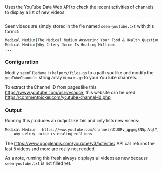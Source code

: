 Uses the YouTube Data Web API to check the recent activities of channels to display a list 
of new videos.

---

Seen videos are simply stored in the file named `seen-youtube.txt` with this format:

```bash
Medical Medium|The Medical Medium Answering Your Food & Health Questions
Medical Medium|Why Celery Juice Is Healing Millions
...
```

### Configuration

Modify `seenFileName` in `helpers/files.go` to a path you like and modify
the `youTubeChannels` string array in `main.go` to your YouTube channels.

To extract the Channel ID from pages like this https://www.youtube.com/user/vsauce, 
this website can be used: https://commentpicker.com/youtube-channel-id.php

### Output

Running this produces an output like this and only lists new videos:

```bash
Medical Medium   https://www.youtube.com/channel/UCUORv_qpgmg8N5plVqlYjXg
  - Why Celery Juice Is Healing Millions
```

The https://www.googleapis.com/youtube/v3/activities API call returns the last 5 videos and more are really not needed.

As a note, running this fresh always displays all videos as new because `seen-youtube.txt` is not filled yet.
